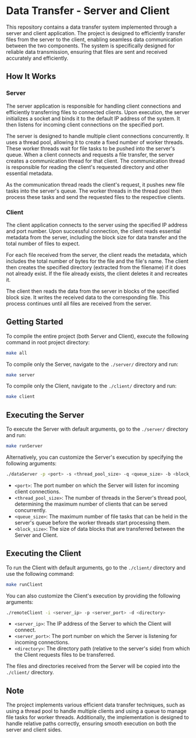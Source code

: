 # Data Transfer - Server and Client

This repository contains a data transfer system implemented through a server and client application. The project is designed to efficiently transfer files from the server to the client, enabling seamless data communication between the two components. The system is specifically designed for reliable data transmission, ensuring that files are sent and received accurately and efficiently.

## How It Works

### Server

The server application is responsible for handling client connections and efficiently transferring files to connected clients. Upon execution, the server initializes a socket and binds it to the default IP address of the system. It then listens for incoming client connections on the specified port.

The server is designed to handle multiple client connections concurrently. It uses a thread pool, allowing it to create a fixed number of worker threads. These worker threads wait for file tasks to be pushed into the server's queue. When a client connects and requests a file transfer, the server creates a communication thread for that client. The communication thread is responsible for reading the client's requested directory and other essential metadata.

As the communication thread reads the client's request, it pushes new file tasks into the server's queue. The worker threads in the thread pool then process these tasks and send the requested files to the respective clients.

### Client

The client application connects to the server using the specified IP address and port number. Upon successful connection, the client reads essential metadata from the server, including the block size for data transfer and the total number of files to expect.

For each file received from the server, the client reads the metadata, which includes the total number of bytes for the file and the file's name. The client then creates the specified directory (extracted from the filename) if it does not already exist. If the file already exists, the client deletes it and recreates it.

The client then reads the data from the server in blocks of the specified block size. It writes the received data to the corresponding file. This process continues until all files are received from the server.

## Getting Started

To compile the entire project (both Server and Client), execute the following command in root project directory:

```bash
make all
```

To compile only the Server, navigate to the `./server/` directory and run:

```bash
make server
```

To compile only the Client, navigate to the `./client/` directory and run:

```bash
make client
```

## Executing the Server

To execute the Server with default arguments, go to the `./server/` directory and run:

```bash
make runServer
```

Alternatively, you can customize the Server's execution by specifying the following arguments:

```bash
./dataServer -p <port> -s <thread_pool_size> -q <queue_size> -b <block_size>
```

- `<port>`: The port number on which the Server will listen for incoming client connections.
- `<thread_pool_size>`: The number of threads in the Server's thread pool, determining the maximum number of clients that can be served concurrently.
- `<queue_size>`: The maximum number of file tasks that can be held in the server's queue before the worker threads start processing them.
- `<block_size>`: The size of data blocks that are transferred between the Server and Client.

## Executing the Client

To run the Client with default arguments, go to the `./client/` directory and use the following command:

```bash
make runClient
```

You can also customize the Client's execution by providing the following arguments:

```bash
./remoteClient -i <server_ip> -p <server_port> -d <directory>
```

- `<server_ip>`: The IP address of the Server to which the Client will connect.
- `<server_port>`: The port number on which the Server is listening for incoming connections.
- `<directory>`: The directory path (relative to the server's side) from which the Client requests files to be transferred.

The files and directories received from the Server will be copied into the `./client/` directory.

## Note

The project implements various efficient data transfer techniques, such as using a thread pool to handle multiple clients and using a queue to manage file tasks for worker threads. Additionally, the implementation is designed to handle relative paths correctly, ensuring smooth execution on both the server and client sides.

